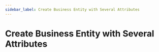 ```yaml
---
sidebar_label: Create Business Entity with Several Attributes
---
```


# Create Business Entity with Several Attributes
